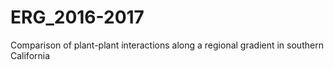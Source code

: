 # ERG_2016-2017
Comparison of plant-plant interactions along a regional gradient in southern California
